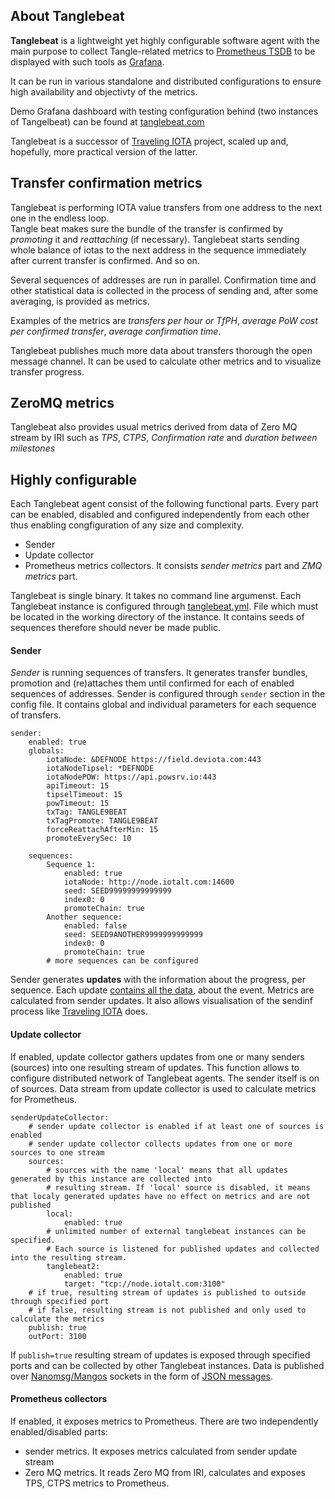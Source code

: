 ## About Tanglebeat
**Tanglebeat** is a lightweight yet highly configurable software agent with the main purpose to collect Tangle-related metrics to 
[Prometheus TSDB](https://prometheus.io/) to be displayed with such tools
as [Grafana](https://grafana.com). 

It can be run in various standalone and distributed configurations to ensure 
high availability and objectivty of the metrics.

Demo Grafana dashboard with testing configuration behind (two instances of Tangelbeat) can be found at [tanglebeat.com](http://tanglebeat.com:3000/d/85B_28aiz/tanglebeat-demo?refresh=10s&orgId=1&from=1541747401598&to=1541769001598&tab=general)

Tanglebeat is a successor of [Traveling IOTA](http://traviota.iotalt.com) project, 
scaled up and, hopefully, more practical version of the latter.

## Transfer confirmation metrics

Tanglebeat is performing IOTA value transfers from one address 
to the next one in the endless loop.  
Tangle beat makes sure the bundle of the transfer is confirmed by _promoting_
it and _reattaching_ (if necessary). 
Tanglebeat starts sending 
whole balance of iotas to the next address in the sequence immediately after current transfer is confirmed. And so on.

Several sequences of addresses are run in parallel. 
Confirmation time and other statistical data is collected in 
the process of sending and, after some averaging, is provided as 
metrics. 

Examples of the metrics are _transfers per hour or TfPH_, _average PoW cost per confirmed transfer_, _average confirmation time_.

Tanglebeat publishes much more data about transfers thorough the open message channel. It can be used to calculate other metrics and to visualize transfer progress.

## ZeroMQ metrics

Tanglebeat also provides usual metrics derived from data of Zero MQ stream by IRI such as _TPS_, _CTPS_, _Confirmation rate_ and _duration between milestones_

## Highly configurable

Each Tanglebeat agent consist of the following functional 
parts. Every part can be enabled, disabled and configured
independently from each other thus enabling congfiguration of any size and complexity.
- Sender
- Update collector
- Prometheus metrics collectors. It consists _sender metrics_ part and _ZMQ metrics_ part.

Tanglebeat is single binary. It takes no command line argumenst. Each Tanglebeat instance is configured 
through  [tanglebeat.yml](tanglebeat.yml). File which must be located in the working 
directory of the instance. It contains seeds of sequences therefore should never be made public.

#### Sender

_Sender_ is running sequences of transfers. It generates transfer bundles, promotion and 
(re)attaches them until confirmed for each of enabled sequences of addresses. 
Sender is configured through `sender` section in the config file. It contains global and individual parameters 
for each sequence of transfers.
```
sender:
    enabled: true
    globals:
        iotaNode: &DEFNODE https://field.deviota.com:443    
        iotaNodeTipsel: *DEFNODE              
        iotaNodePOW: https://api.powsrv.io:443
        apiTimeout: 15
        tipselTimeout: 15
        powTimeout: 15
        txTag: TANGLE9BEAT
        txTagPromote: TANGLE9BEAT
        forceReattachAfterMin: 15
        promoteEverySec: 10
        
    sequences:
        Sequence 1:
            enabled: true
            iotaNode: http://node.iotalt.com:14600
            seed: SEED99999999999999
            index0: 0
            promoteChain: true
        Another sequence:
            enabled: false
            seed: SEED9ANOTHER9999999999999
            index0: 0
            promoteChain: true
        # more sequences can be configured    
```   
Sender generates **updates** with the information 
about the progress, per sequence. Each update [contains all the data](https://github.com/lunfardo314/tanglebeat/blob/baf8c69bc119e5ba854d0d28a8746df94f1d318b/sender_update/types.go#L22), 
about the event. Metrics are calculated from sender updates. 
It also allows visualisation of the sendinf process like [Traveling IOTA](http://traviota.iotalt.com) does.
 
#### Update collector

If enabled, update collector gathers updates from one or many 
senders (sources) into one resulting stream of updates. This function allows to configure distributed network of Tanglebeat agents.
The sender itself is on of sources.
Data stream from update collector is used to calculate metrics for Prometheus.

```
senderUpdateCollector: 
    # sender update collector is enabled if at least one of sources is enabled
    # sender update collector collects updates from one or more sources to one stream
    sources: 
        # sources with the name 'local' means that all updates generated by this instance are collected into 
        # resulting stream. If 'local' source is disabled, it means that localy generated updates have no effect on metrics and are not published
        local:
            enabled: true
        # unlimited number of external tanglebeat instances can be specified. 
        # Each source is listened for published updates and collected into the resulting stream. 
        tanglebeat2:
            enabled: true
            target: "tcp://node.iotalt.com:3100"
    # if true, resulting stream of updates is published to outside through specified port
    # if false, resulting stream is not published and only used to calculate the metrics
    publish: true
    outPort: 3100
```

If `publish=true` resulting stream of updates is exposed through specified ports and can be collected by other 
Tanglebeat instances. Data is published over [Nanomsg/Mangos](https://github.com/nanomsg/mangos) 
sockets in the form of [JSON messages](https://github.com/lunfardo314/tanglebeat/blob/baf8c69bc119e5ba854d0d28a8746df94f1d318b/sender_update/types.go#L22).


#### Prometheus collectors
If enabled, it exposes metrics to Prometheus. There are two 
independently enabled/disabled parts:
- sender metrics. It exposes metrics calculated from sender update stream 
- Zero MQ metrics. It reads Zero MQ from IRI, calculates and exposes 
TPS, CTPS metrics to Prometheus.

